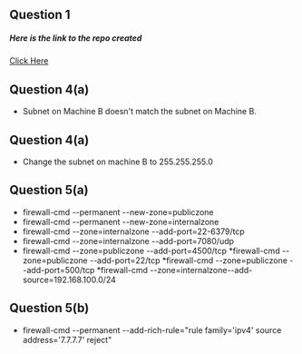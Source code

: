## Question 1
##### Here is the link to the repo created
[Click Here](https://github.com/Anillab/stationx.254.example)

## Question 4(a)
* Subnet on Machine B doesn't match the subnet on Machine B.
## Question 4(a)
* Change the subnet on machine B to 255.255.255.0
## Question 5(a)
* firewall-cmd --permanent --new-zone=publiczone
* firewall-cmd --permanent --new-zone=internalzone
* firewall-cmd --zone=internalzone --add-port=22-6379/tcp
* firewall-cmd --zone=internalzone --add-port=7080/udp
* firewall-cmd --zone=publiczone --add-port=4500/tcp
*firewall-cmd --zone=publiczone --add-port=22/tcp
*firewall-cmd --zone=publiczone --add-port=500/tcp
*firewall-cmd --zone=internalzone--add-source=192.168.100.0/24
## Question 5(b)
* firewall-cmd --permanent --add-rich-rule="rule family='ipv4' source address='7.7.7.7' reject"
